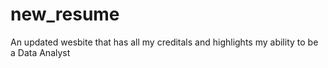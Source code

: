# new_resume
An updated wesbite that has all my creditals and highlights my ability to be a Data Analyst
